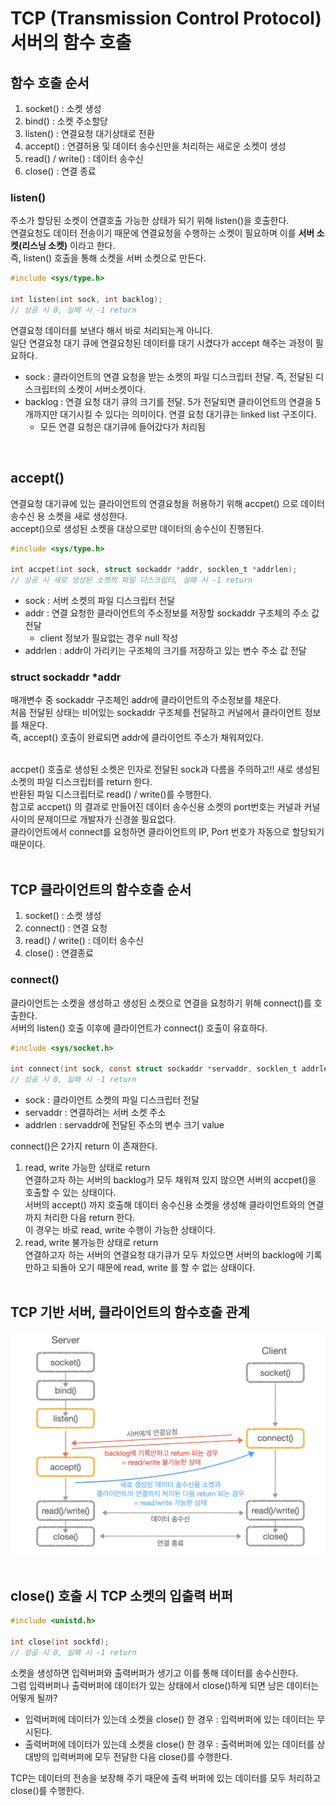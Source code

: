 # TCP (Transmission Control Protocol) 서버의 함수 호출

## 함수 호출 순서

1. socket() : 소켓 생성
2. bind() : 소켓 주소할당
3. listen() : 연결요청 대기상태로 전환
4. accept() : 연결허용 및 데이터 송수신만을 처리하는 새로운 소켓이 생성
5. read() / write() : 데이터 송수신
6. close() : 연결 종료

### listen()

주소가 할당된 소켓이 연결호출 가능한 상태가 되기 위해 listen()을 호출한다.<br>
연결요청도 데이터 전송이기 때문에 연결요청을 수행하는 소켓이 필요하며 이를 **서버 소켓(리스닝 소켓)** 이라고 한다.<br>
즉, listen() 호출을 통해 소켓을 서버 소켓으로 만든다.<br>

```c
#include <sys/type.h>

int listen(int sock, int backlog);
// 성공 시 0, 실패 시 -1 return
```
연결요청 데이터를 보낸다 해서 바로 처리되는게 아니다.<br>
일단 연결요청 대기 큐에 연결요청된 데이터를 대기 시켰다가 accept 해주는 과정이 필요하다.<br>

- sock : 클라이언트의 연결 요청을 받는 소켓의 파일 디스크립터 전달. 즉, 전달된 디스크립터의 소켓이 서버소켓이다.
- backlog : 연결 요청 대기 큐의 크기를 전달. 5가 전달되면 클라이언트의 연결을 5개까지만 대기시킬 수 있다는 의미이다. 연결 요청 대기큐는 linked list 구조이다.
  - 모든 연결 요청은 대기큐에 들어갔다가 처리됨
<br>

## accept()

연결요청 대기큐에 있는 클라이언트의 연결요청을 허용하기 위해 accpet() 으로 데이터 송수신 용 소켓을 새로 생성한다.<br>
accept()으로 생성된 소켓을 대상으로만 데이터의 송수신이 진행된다.<br>

```c
#include <sys/type.h>

int accpet(int sock, struct sockaddr *addr, socklen_t *addrlen);
// 성공 시 새로 생성된 소켓의 파일 디스크립터, 실패 시 -1 return 
```

- sock : 서버 소켓의 파일 디스크립터 전달
- addr : 연결 요청한 클라이언트의 주소정보를 저장할 sockaddr 구조체의 주소 값 전달
  - client 정보가 필요없는 경우 null 작성
- addrlen : addr이 가리키는 구조체의 크기를 저장하고 있는 변수 주소 값 전달 


### struct sockaddr *addr

매개변수 중 sockaddr 구조체인 addr에 클라이언트의 주소정보를 채운다.<br>
처음 전달된 상태는 비어있는 sockaddr 구조체를 전달하고 커널에서 클라이언트 정보를 채운다.<br>
즉, accept() 호출이 완료되면 addr에 클라이언트 주소가 채워져있다.<br><br>

accpet() 호출로 생성된 소켓은 인자로 전달된 sock과 다름을 주의하고!! 새로 생성된 소켓의 파일 디스크립터를 return 한다.<br>
반환된 파일 디스크립터로 read() / write()를 수행한다.<br>
참고로 accpet() 의 결과로 만들어진 데이터 송수신용 소켓의 port번호는 커널과 커널사이의 문제이므로 개발자가 신경쓸 필요없다.<br>
클라이언트에서 connect를 요청하면 클라이언트의 IP, Port 번호가 자동으로 할당되기 때문이다.<br><br>

## TCP 클라이언트의 함수호출 순서

1. socket() : 소켓 생성
2. connect() : 연결 요청
3. read() / write() : 데이터 송수신
4. close() : 연결종료

### connect()

클라이언트는 소켓을 생성하고 생성된 소켓으로 연결을 요청하기 위해 connect()를 호출한다.<br>
서버의 listen() 호출 이후에 클라이언트가 connect() 호출이 유효하다.<br>

```c
#include <sys/socket.h>

int connect(int sock, const struct sockaddr *servaddr, socklen_t addrlen);
// 성공 시 0, 실패 시 -1 return
```
- sock : 클라이언트 소켓의 파일 디스크립터 전달
- servaddr : 연결하려는 서버 소켓 주소
- addrlen : servaddr에 전달된 주소의 변수 크기 value

connect()은 2가지 return 이 존재한다.<br>

1. read, write 가능한 상태로 return<br>
   연결하고자 하는 서버의 backlog가 모두 채워져 있지 않으면 서버의 accpet()을 호출할 수 있는 상태이다.<br>서버의 accept() 까지 호출해 데이터 송수신용 소켓을 생성해 클라이언트와의 연결까지 처리한 다음 return 한다.<br>이 경우는 바로 read, write 수행이 가능한 상태이다.<br>
2. read, write 불가능한 상태로 return<br>
   연결하고자 하는 서버의 연결요청 대기큐가 모두 차있으면 서버의 backlog에 기록만하고 되돌아 오기 때문에 read, write 를 할 수 없는 상태이다.<br><br>

## TCP 기반 서버, 클라이언트의 함수호출 관계

![png](/Network/_img/tcp_server_client_process.png)
<br><br>

## close() 호출 시 TCP 소켓의 입출력 버퍼

```c
#include <unistd.h>

int close(int sockfd);
// 성공 시 0, 실패 시 -1 return
```

소켓을 생성하면 입력버퍼와 출력버퍼가 생기고 이를 통해 데이터를 송수신한다.<br>
그럼 입력버퍼나 출력버퍼에 데이터가 있는 상태에서 close()하게 되면 남은 데이터는 어떻게 될까?<br>

- 입력버퍼에 데이터가 있는데 소켓을 close() 한 경우 : 입력버퍼에 있는 데이터는 무시된다.
- 출력버퍼에 데이터가 있는데 소켓을 close() 한 경우 : 출력버퍼에 있는 데이터를 상대방의 입력버퍼에 모두 전달한 다음 close()를 수행한다.

TCP는 데이터의 전송을 보장해 주기 때문에 출력 버퍼에 있는 데이터를 모두 처리하고 close()를 수행한다.<br>